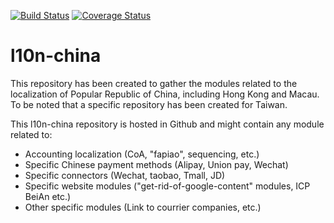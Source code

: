 [![Build Status](https://travis-ci.org/OCA/l10n-china.svg?branch=8.0)](https://travis-ci.org/OCA/l10n-china)
[![Coverage Status](https://coveralls.io/repos/OCA/l10n-china/badge.svg?branch=8.0&service=github)](https://coveralls.io/github/OCA/l10n-china?branch=8.0)

# l10n-china
This repository has been created to gather the modules related to the localization of Popular Republic of China, including Hong Kong and Macau. To be noted that a specific repository has been created for Taiwan.

This l10n-china repository is hosted in Github and might contain any module related to:

* Accounting localization (CoA, "fapiao", sequencing, etc.)
* Specific Chinese payment methods (Alipay, Union pay, Wechat)
* Specific connectors (Wechat, taobao, Tmall, JD)
* Specific website modules ("get-rid-of-google-content" modules, ICP BeiAn etc.)
* Other specific modules (Link to courrier companies, etc.)

[//]: # (addons)
[//]: # (end addons)
